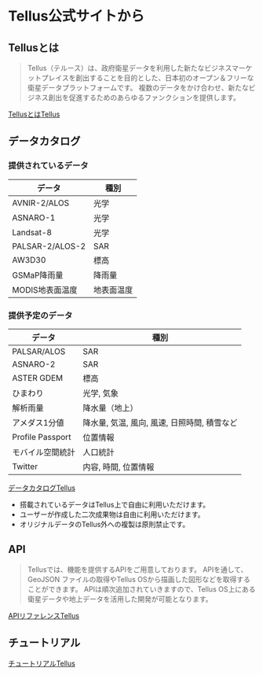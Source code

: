 # Tellus公式サイトから

## Tellusとは

> Tellus（テルース）は、政府衛星データを利用した新たなビジネスマーケットプレイスを創出することを目的とした、日本初のオープン＆フリーな衛星データプラットフォームです。
> 複数のデータをかけ合わせ、新たなビジネス創出を促進するためのあらゆるファンクションを提供します。

<a href="https://www.tellusxdp.com/ja/about" target="_blank">
    Tellusとは<span>Tellus</span>
</a>



## データカタログ

### 提供されているデータ

| データ | 種別 |
| --- | --- |
| AVNIR-2/ALOS | 光学 |
| ASNARO-1 | 光学 |
| Landsat-8 | 光学　|
| PALSAR-2/ALOS-2 | SAR |
| AW3D30 | 標高 |
| GSMaP降雨量 | 降雨量 |
| MODIS地表面温度 | 地表面温度 |


### 提供予定のデータ

| データ | 種別 |
| --- | --- |
| PALSAR/ALOS | SAR |
| ASNARO-2 | SAR |
| ASTER GDEM | 標高 |
| ひまわり | 光学, 気象 |
| 解析雨量 | 降水量（地上） |
| アメダス1分値 | 降水量, 気温, 風向, 風速, 日照時間, 積雪など |
| Profile Passport | 位置情報 |
| モバイル空間統計 | 人口統計 |
| Twitter | 内容, 時間, 位置情報 |

<a href="https://www.tellusxdp.com/ja/dev/data" target="_blank">
    データカタログ<span>Tellus</span>
</a>

- 搭載されているデータはTellus上で自由に利用いただけます。
- ユーザーが作成した二次成果物は自由に利用いただけます。
- オリジナルデータのTellus外への複製は原則禁止です。



## API

> Tellusでは、機能を提供するAPIをご用意しております。
> APIを通して、GeoJSON ファイルの取得やTellus OSから描画した図形などを取得することができます。
> APIは順次追加されていきますので、Tellus OS上にある衛星データや地上データを活用した開発が可能となります。

<a href="https://www.tellusxdp.com/ja/dev/api" target="_blank">
    APIリファレンス<span>Tellus</span>
</a>



## チュートリアル

<a href="https://www.tellusxdp.com/ja/tutorial" target="_blank">
    チュートリアル<span>Tellus</span>
</a>
